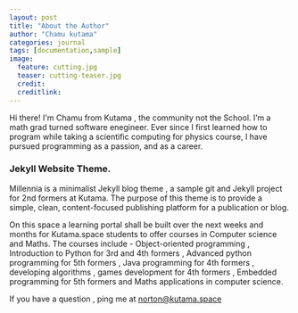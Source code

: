 ```yaml
---
layout: post
title: "About the Author"
author: "Chamu kutama"
categories: journal
tags: [documentation,sample]
image:
  feature: cutting.jpg
  teaser: cutting-teaser.jpg
  credit:
  creditlink:
---
```


Hi there! I'm Chamu from Kutama , the community not the School. I’m a math grad turned software enegineer. Ever since I first learned how to program while taking a scientific computing for physics course, I have pursued programming as a passion, and as a career. 

### Jekyll Website Theme.

Millennia is a minimalist Jekyll blog theme , a sample git and Jekyll project for 2nd formers at Kutama. The purpose of this theme is to provide a simple, clean, content-focused publishing platform for a publication or blog.

On this space a learning portal shall be built over the next weeks and months for Kutama.space students to offer courses in Computer science and Maths. The courses include - Object-oriented programming , Introduction to Python for 3rd and 4th formers , Advanced python programming for 5th formers , Java programming for 4th formers , developing algorithms , games development for 4th formers , Embedded programming for 5th formers and Maths applications in computer science.

If you have a question , ping me at norton@kutama.space

